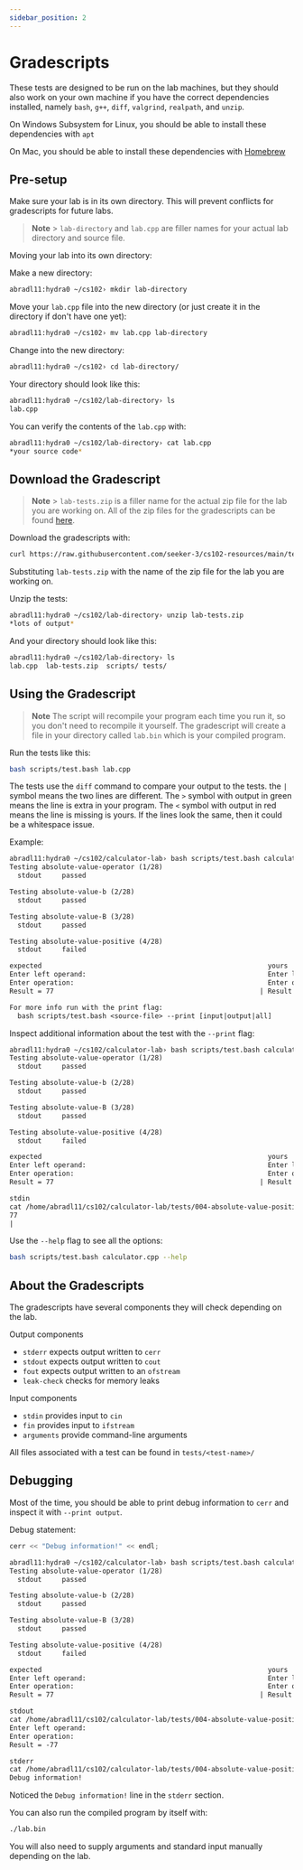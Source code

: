 ```yaml
---
sidebar_position: 2
---
```


# Gradescripts

These tests are designed to be run on the lab machines, but they should also work on your own machine if you have the correct dependencies installed, namely `bash`, `g++`, `diff`, `valgrind`, `realpath`, and `unzip`.

On Windows Subsystem for Linux, you should be able to install these dependencies with `apt`

On Mac, you should be able to install these dependencies with [Homebrew](https://brew.sh/)

## Pre-setup

Make sure your lab is in its own directory. This will prevent conflicts for gradescripts for future labs.

> **Note** > `lab-directory` and `lab.cpp` are filler names for your actual lab directory and source file.

Moving your lab into its own directory:

Make a new directory:

```bash
abradl11:hydra0 ~/cs102› mkdir lab-directory
```

Move your `lab.cpp` file into the new directory (or just create it in the directory if don't have one yet):

```bash
abradl11:hydra0 ~/cs102› mv lab.cpp lab-directory
```

Change into the new directory:

```bash
abradl11:hydra0 ~/cs102› cd lab-directory/
```

Your directory should look like this:

```bash
abradl11:hydra0 ~/cs102/lab-directory› ls
lab.cpp
```

You can verify the contents of the `lab.cpp` with:

```bash
abradl11:hydra0 ~/cs102/lab-directory› cat lab.cpp
*your source code*
```

## Download the Gradescript

> **Note** > `lab-tests.zip` is a filler name for the actual zip file for the lab you are working on.
> All of the zip files for the gradescripts can be found [here](https://github.com/seeker-3/cs102-resources/tree/main/tests).

Download the gradescripts with:

```bash
curl https://raw.githubusercontent.com/seeker-3/cs102-resources/main/tests/lab-tests.zip -o lab-tests.zip
```

Substituting `lab-tests.zip` with the name of the zip file for the lab you are working on.

Unzip the tests:

```bash
abradl11:hydra0 ~/cs102/lab-directory› unzip lab-tests.zip
*lots of output*
```

And your directory should look like this:

```bash
abradl11:hydra0 ~/cs102/lab-directory› ls
lab.cpp  lab-tests.zip  scripts/ tests/
```

## Using the Gradescript

> **Note**
> The script will recompile your program each time you run it, so you don't need to recompile it yourself.
> The gradescript will create a file in your directory called `lab.bin` which is your compiled program.

Run the tests like this:

```bash
bash scripts/test.bash lab.cpp
```

The tests use the `diff` command to compare your output to the tests. the `|` symbol means the two lines are different. The `>` symbol with output in green means the line is extra in your program. The `<` symbol with output in red means the line is missing is yours. If the lines look the same, then it could be a whitespace issue.

Example:

```txt
abradl11:hydra0 ~/cs102/calculator-lab› bash scripts/test.bash calculator.cpp
Testing absolute-value-operator (1/28)
  stdout     passed

Testing absolute-value-b (2/28)
  stdout     passed

Testing absolute-value-B (3/28)
  stdout     passed

Testing absolute-value-positive (4/28)
  stdout     failed

expected                                                        yours
Enter left operand:                                             Enter left operand:
Enter operation:                                                Enter operation:
Result = 77                                                   | Result = -77

For more info run with the print flag:
  bash scripts/test.bash <source-file> --print [input|output|all]
```

Inspect additional information about the test with the `--print` flag:

```txt
abradl11:hydra0 ~/cs102/calculator-lab› bash scripts/test.bash calculator.cpp --print input
Testing absolute-value-operator (1/28)
  stdout     passed

Testing absolute-value-b (2/28)
  stdout     passed

Testing absolute-value-B (3/28)
  stdout     passed

Testing absolute-value-positive (4/28)
  stdout     failed

expected                                                        yours
Enter left operand:                                             Enter left operand:
Enter operation:                                                Enter operation:
Result = 77                                                   | Result = -77

stdin
cat /home/abradl11/cs102/calculator-lab/tests/004-absolute-value-positive/stdin.tmp.txt
77
|
```

Use the `--help` flag to see all the options:

```bash
bash scripts/test.bash calculator.cpp --help
```

## About the Gradescripts

The gradescripts have several components they will check depending on the lab.

Output components

- `stderr` expects output written to `cerr`
- `stdout` expects output written to `cout`
- `fout` expects output written to an `ofstream`
- `leak-check` checks for memory leaks

Input components

- `stdin` provides input to `cin`
- `fin` provides input to `ifstream`
- `arguments` provide command-line arguments

All files associated with a test can be found in `tests/<test-name>/`

## Debugging

Most of the time, you should be able to print debug information to `cerr` and inspect it with `--print output`.

Debug statement:

```cpp
cerr << "Debug information!" << endl;
```

```txt
abradl11:hydra0 ~/cs102/calculator-lab› bash scripts/test.bash calculator.cpp --print output
Testing absolute-value-operator (1/28)
  stdout     passed

Testing absolute-value-b (2/28)
  stdout     passed

Testing absolute-value-B (3/28)
  stdout     passed

Testing absolute-value-positive (4/28)
  stdout     failed

expected                                                        yours
Enter left operand:                                             Enter left operand:
Enter operation:                                                Enter operation:
Result = 77                                                   | Result = -77

stdout
cat /home/abradl11/cs102/calculator-lab/tests/004-absolute-value-positive/stdout.tmp.txt
Enter left operand:
Enter operation:
Result = -77

stderr
cat /home/abradl11/cs102/calculator-lab/tests/004-absolute-value-positive/stderr.tmp.txt
Debug information!
```

Noticed the `Debug information!` line in the `stderr` section.

You can also run the compiled program by itself with:

```bash
./lab.bin
```

You will also need to supply arguments and standard input manually depending on the lab.
